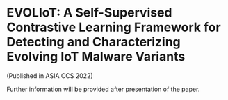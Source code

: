 # EVOLIoT: A Self-Supervised Contrastive Learning Framework for Detecting and Characterizing Evolving IoT Malware Variants
(Published in ASIA CCS 2022)

Further information will be provided after presentation of the paper.
